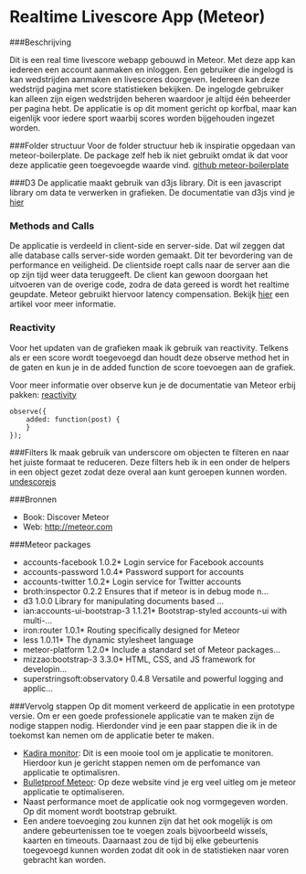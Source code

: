 Realtime Livescore App (Meteor)
=========
###Beschrijving

Dit is een real time livescore webapp gebouwd in Meteor. Met deze app kan iedereen een account aanmaken en inloggen. Een gebruiker die ingelogd is kan wedstrijden aanmaken en livescores doorgeven. Iedereen kan deze wedstrijd pagina met score statistieken bekijken. De ingelogde gebruiker kan alleen zijn eigen wedstrijden beheren waardoor je altijd één beheerder per pagina hebt. De applicatie is op dit moment gericht op korfbal, maar kan eigenlijk voor iedere sport waarbij scores worden bijgehouden ingezet worden.

###Folder structuur
Voor de folder structuur heb ik inspiratie opgedaan van meteor-boilerplate. De package zelf heb ik niet gebruikt omdat ik dat voor deze applicatie geen toegevoegde waarde vind. 
[github meteor-boilerplate](https://github.com/matteodem/meteor-boilerplate)

###D3
De applicatie maakt gebruik van d3js library. Dit is een javascript library om data te verwerken in grafieken. 
De documentatie van d3js vind je [hier](https://github.com/mbostock/d3/wiki)

### Methods and Calls
De applicatie is verdeeld in client-side en server-side. Dat wil zeggen dat alle database calls server-side worden gemaakt. 
Dit ter bevordering van de performance en veiligheid. De clientside roept calls naar de server aan die op zijn tijd weer data teruggeeft. De client kan gewoon doorgaan het uitvoeren van de overige code, zodra de data gereed is wordt het realtime geupdate. Meteor gebruikt hiervoor latency compensation. Bekijk [hier](https://meteorhacks.com/introduction-to-latency-compensation.html) een artikel voor meer informatie.

### Reactivity
Voor het updaten van de grafieken maak ik gebruik van reactivity. Telkens als er een score wordt toegevoegd dan houdt deze observe method het in de gaten en kun je in de added function de score toevoegen aan de grafiek. 

Voor meer informatie over observe kun je de documentatie van Meteor erbij pakken: [reactivity](http://docs.meteor.com/#/full/observe)
```
observe({
	added: function(post) {
	}
});
```

###Filters
Ik maak gebruik van underscore om objecten te filteren en naar het juiste formaat te reduceren. Deze filters heb ik in een onder de helpers in een object gezet zodat deze overal aan kunt geroepen kunnen worden. [undescorejs](http://underscorejs.org/) 

###Bronnen
* Book: Discover Meteor
* Web: http://meteor.com

###Meteor packages

* accounts-facebook            1.0.2* Login service for Facebook accounts
* accounts-password            1.0.4* Password support for accounts
* accounts-twitter             1.0.2* Login service for Twitter accounts
* broth:inspector              0.2.2  Ensures that if meteor is in debug mode n...
* d3                           1.0.0  Library for manipulating documents based ...
* ian:accounts-ui-bootstrap-3  1.1.21* Bootstrap-styled accounts-ui with multi-...
* iron:router                  1.0.1* Routing specifically designed for Meteor
* less                         1.0.11* The dynamic stylesheet language
* meteor-platform              1.2.0* Include a standard set of Meteor packages...
* mizzao:bootstrap-3           3.3.0* HTML, CSS, and JS framework for developin...
* superstringsoft:observatory  0.4.8  Versatile and powerful logging and applic...

###Vervolg stappen
Op dit moment verkeerd de applicatie in een prototype versie. Om er een goede professionele applicatie van te maken zijn de nodige stappen nodig. Hierdonder vind je een paar stappen die ik in de toekomst kan nemen om de applicatie beter te maken. 
* [Kadira monitor](https://ui.kadira.io/sign-in): Dit is een mooie tool om je applicatie te monitoren. Hierdoor kun je gericht stappen nemen om de perfomance van applicatie te optimalisren.
* [Bulletproof Meteor](https://bulletproofmeteor.com/basics/introduction): Op deze website vind je erg veel uitleg om je meteor applicatie te optimaliseren. 
* Naast performance moet de applicatie ook nog vormgegeven worden. Op dit moment wordt bootstrap gebruikt. 
* Een andere toevoeging zou kunnen zijn dat het ook mogelijk is om andere gebeurtenissen toe te voegen zoals bijvoorbeeld wissels, kaarten en timeouts. Daarnaast zou de tijd bij elke gebeurtenis toegevoegd kunnen worden zodat dit ook in de statistieken naar voren gebracht kan worden.
